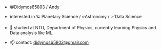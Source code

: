- @Didymos65803 / Andy
- interested in 🪐 Planetary Science / ⭐Astronomy / 📈Data Science 
- 🌱 studied at  NTU, Department of Physics, currently learning Physics and Data analysis like ML.

- 📫 contact: didymos65803@gmail.com


<!---
Didymos65803/Didymos65803 is a ✨ special ✨ repository because its `README.md` (this file) appears on your GitHub profile.
You can click the Preview link to take a look at your changes.
--->

